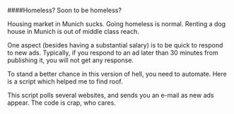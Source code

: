 ####Homeless? Soon to be homeless? 

Housing market in Munich sucks. Going homeless is normal. 
Renting a dog house in Munich is out of middle class reach.

One aspect (besides having a substantial salary) is to be quick to 
respond to new ads. Typically, if you respond to an ad later than 30
minutes from publishing it, you will not get any response.

To stand a better chance in this version of hell, you need to automate. 
Here is a script which helped me to find roof.

This script polls several websites, and sends you an e-mail as new
ads appear. The code is crap, who cares.


